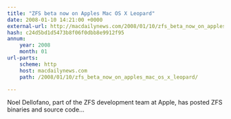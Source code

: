 ```yaml
---
title: "ZFS beta now on Apples Mac OS X Leopard"
date: 2008-01-10 14:21:00 +0000
external-url: http://macdailynews.com/2008/01/10/zfs_beta_now_on_apples_mac_os_x_leopard/
hash: c24d5bd1d5473b8f06f0dbb8e9912f95
annum:
    year: 2008
    month: 01
url-parts:
    scheme: http
    host: macdailynews.com
    path: /2008/01/10/zfs_beta_now_on_apples_mac_os_x_leopard/

---
```


Noel Dellofano, part of the ZFS development team at Apple, has posted ZFS binaries and source code...
